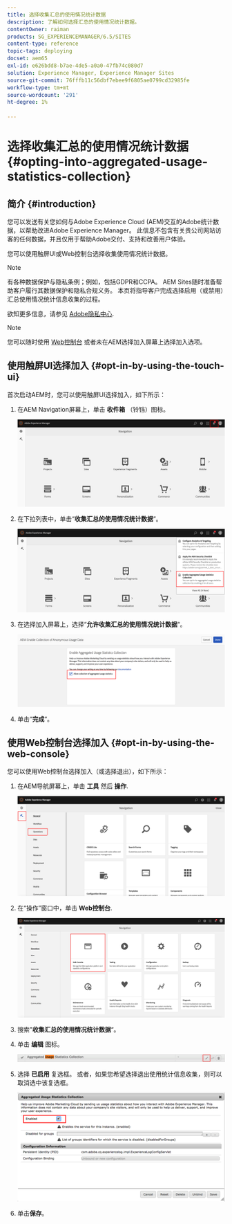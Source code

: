 ```yaml
---
title: 选择收集汇总的使用情况统计数据
description: 了解如何选择汇总的使用情况统计数据。
contentOwner: raiman
products: SG_EXPERIENCEMANAGER/6.5/SITES
content-type: reference
topic-tags: deploying
docset: aem65
exl-id: e626bdd8-b7ae-4de5-a0a0-47fb74c080d7
solution: Experience Manager, Experience Manager Sites
source-git-commit: 76fffb11c56dbf7ebee9f6805ae0799cd32985fe
workflow-type: tm+mt
source-wordcount: '291'
ht-degree: 1%

---
```


# 选择收集汇总的使用情况统计数据{#opting-into-aggregated-usage-statistics-collection}

## 简介 {#introduction}

您可以发送有关您如何与Adobe Experience Cloud (AEM)交互的Adobe统计数据，以帮助改进Adobe Experience Manager。 此信息不包含有关贵公司网站访客的任何数据，并且仅用于帮助Adobe交付、支持和改善用户体验。

您可以使用触屏UI或Web控制台选择收集使用情况统计数据。

>[!NOTE]
>
>有各种数据保护与隐私条例；例如，包括GDPR和CCPA。 AEM Sites随时准备帮助客户履行其数据保护和隐私合规义务。 本页将指导客户完成选择启用（或禁用）汇总使用情况统计信息收集的过程。
>
>欲知更多信息，请参见 [Adobe隐私中心](https://www.adobe.com/cn/privacy.html).

>[!NOTE]
>
>您可以随时使用 [Web控制台](/help/sites-deploying/opt-in-aggregated-usage-statistics.md#opt-in-by-using-the-web-console) 或者未在AEM选择加入屏幕上选择加入选项。

## 使用触屏UI选择加入 {#opt-in-by-using-the-touch-ui}

首次启动AEM时，您可以使用触屏UI选择加入，如下所示：

1. 在AEM Navigation屏幕上，单击 **收件箱** （铃铛）图标。

   ![usage_statisticsnavigationscreen](assets/usage_statisticsnavigationscreen.png)

1. 在下拉列表中，单击“**收集汇总的使用情况统计数据**“。

   ![usage_statisticsnavigationscreen2](assets/usage_statisticsnavigationscreen2.png)

1. 在选择加入屏幕上，选择“**允许收集汇总的使用情况统计数据**“。

   ![usage_statisticsopt-inscreen](assets/usage_statisticsopt-inscreen.png)

1. 单击“**完成**“。

## 使用Web控制台选择加入 {#opt-in-by-using-the-web-console}

您可以使用Web控制台选择加入（或选择退出），如下所示：

1. 在AEM导航屏幕上，单击 **工具** 然后 **操作**.

   ![usage_statisticsopssdashboard](assets/usage_statisticsopsdashboard.png)

1. 在“操作”窗口中，单击 **Web控制台**.

   ![usage_statisticswebconsole](assets/usage_statisticswebconsole.png)

1. 搜索&quot;**收集汇总的使用情况统计数据**“。
1. 单击 **编辑** 图标。

   ![usage_statisticscollectionedit](assets/usage_statisticscollectionedit.png)

1. 选择 **已启用** 复选框。 或者，如果您希望选择退出使用统计信息收集，则可以取消选中该复选框。

   ![usage_statisticsselect](assets/usage_statisticsselect.png)

1. 单击&#x200B;**保存**。
